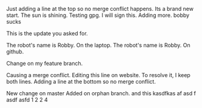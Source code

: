 Just adding a line at the top so no merge conflict happens.
Its a brand new start.
The sun is shining.
Testing gpg.
I will sign this.
Adding more.
bobby sucks


This is the update you asked for.

The robot's name is Robby. On the laptop.
The robot's name is Robby. On github.

Change on my feature branch.

Causing a merge conflict.
Editing this line on website.
To resolve it, I keep both lines.
Adding a line at the bottom so no merge conflict.

New change on master
Added on orphan branch.
and this
kasdfkas
af
asd
f
asdf
asfd
1
2
2
4
